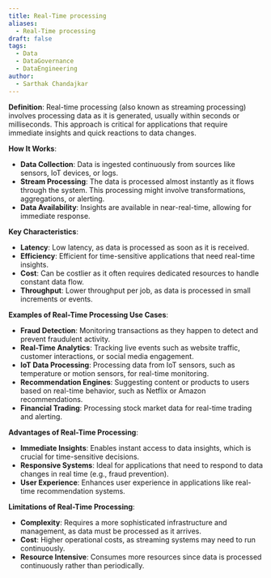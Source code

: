 ```yaml
---
title: Real-Time processing
aliases:
  - Real-Time processing
draft: false
tags:
  - Data
  - DataGovernance
  - DataEngineering
author:
  - Sarthak Chandajkar
---
```

**Definition**: Real-time processing (also known as streaming processing) involves processing data as it is generated, usually within seconds or milliseconds. This approach is critical for applications that require immediate insights and quick reactions to data changes.

**How It Works**:

- **Data Collection**: Data is ingested continuously from sources like sensors, IoT devices, or logs.
- **Stream Processing**: The data is processed almost instantly as it flows through the system. This processing might involve transformations, aggregations, or alerting.
- **Data Availability**: Insights are available in near-real-time, allowing for immediate response.

**Key Characteristics**:

- **Latency**: Low latency, as data is processed as soon as it is received.
- **Efficiency**: Efficient for time-sensitive applications that need real-time insights.
- **Cost**: Can be costlier as it often requires dedicated resources to handle constant data flow.
- **Throughput**: Lower throughput per job, as data is processed in small increments or events.

**Examples of Real-Time Processing Use Cases**:

- **Fraud Detection**: Monitoring transactions as they happen to detect and prevent fraudulent activity.
- **Real-Time Analytics**: Tracking live events such as website traffic, customer interactions, or social media engagement.
- **IoT Data Processing**: Processing data from IoT sensors, such as temperature or motion sensors, for real-time monitoring.
- **Recommendation Engines**: Suggesting content or products to users based on real-time behavior, such as Netflix or Amazon recommendations.
- **Financial Trading**: Processing stock market data for real-time trading and alerting.

**Advantages of Real-Time Processing**:

- **Immediate Insights**: Enables instant access to data insights, which is crucial for time-sensitive decisions.
- **Responsive Systems**: Ideal for applications that need to respond to data changes in real time (e.g., fraud prevention).
- **User Experience**: Enhances user experience in applications like real-time recommendation systems.

**Limitations of Real-Time Processing**:

- **Complexity**: Requires a more sophisticated infrastructure and management, as data must be processed as it arrives.
- **Cost**: Higher operational costs, as streaming systems may need to run continuously.
- **Resource Intensive**: Consumes more resources since data is processed continuously rather than periodically.